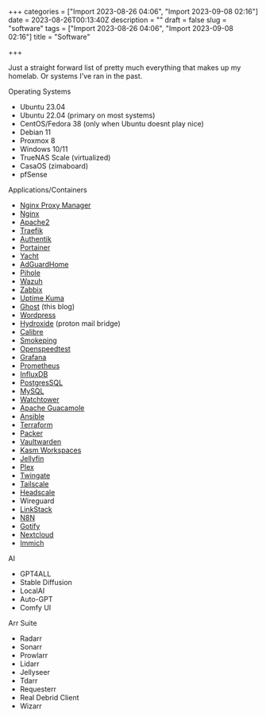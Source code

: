 +++
categories = ["Import 2023-08-26 04:06", "Import 2023-09-08 02:16"]
date = 2023-08-26T00:13:40Z
description = ""
draft = false
slug = "software"
tags = ["Import 2023-08-26 04:06", "Import 2023-09-08 02:16"]
title = "Software"

+++


Just a straight forward list of pretty much everything that makes up my homelab. Or systems I've ran in the past.

Operating Systems

* Ubuntu 23.04
* Ubuntu 22.04 (primary on most systems)
* CentOS/Fedora 38 (only when Ubuntu doesnt play nice)
* Debian 11
* Proxmox 8
* Windows 10/11
* TrueNAS Scale (virtualized)
* CasaOS (zimaboard)
* pfSense

Applications/Containers

* [Nginx Proxy Manager](https://nginxproxymanager.com/)
* [Nginx](https://www.nginx.com/)
* [Apache2](https://httpd.apache.org/)
* [Traefik](https://traefik.io/traefik/)
* [Authentik](https://goauthentik.io/)
* [Portainer](https://docs.portainer.io/start/install-ce)
* [Yacht](https://yacht.sh/)
* [AdGuardHome](https://adguard.com/en/adguard-home/overview.html)
* [Pihole](https://pi-hole.net/)
* [Wazuh](https://wazuh.com/)
* [Zabbix](https://www.zabbix.com/)
* [Uptime Kuma](https://github.com/louislam/uptime-kuma)
* [Ghost](https://ghost.org/) (this blog)
* [Wordpress](https://wordpress.com/)
* [Hydroxide](https://github.com/emersion/hydroxide) (proton mail bridge)
* [Calibre](https://calibre-ebook.com/)
* [Smokeping](https://oss.oetiker.ch/smokeping/)
* [Openspeedtest](https://openspeedtest.com/)
* [Grafana](https://hub.docker.com/r/grafana/grafana)
* [Prometheus](https://hub.docker.com/r/prom/prometheus)
* [InfluxDB](https://www.influxdata.com/)
* [PostgresSQL](https://hub.docker.com/_/postgres)
* [MySQL](https://hub.docker.com/_/mysql)
* [Watchtower](https://github.com/containrrr/watchtower)
* [Apache Guacamole](https://guacamole.apache.org/doc/gug/guacamole-docker.html)
* [Ansible](https://www.ansible.com/overview/how-ansible-works)
* [Terraform](https://www.terraform.io/)
* [Packer](https://www.packer.io/)
* [Vaultwarden](https://github.com/dani-garcia/vaultwarden)
* [Kasm Workspaces](https://kasmweb.com/)
* [Jellyfin](https://jellyfin.org/)
* [Plex](https://plex.tv)
* [Twingate](https://www.twingate.com/)
* [Tailscale](https://tailscale.com/)
* [Headscale](https://github.com/juanfont/headscale)
* Wireguard
* [LinkStack](https://linkstack.org/)
* [N8N](https://n8n.io/)
* [Gotify](https://gotify.net/)
* [Nextcloud](https://nextcloud.com/)
* [Immich](https://github.com/immich-app/immich)

AI
* GPT4ALL
* Stable Diffusion
* LocalAI
* Auto-GPT 
* Comfy UI

Arr Suite

* Radarr
* Sonarr
* Prowlarr
* Lidarr
* Jellyseer
* Tdarr
* Requesterr
* Real Debrid Client
* Wizarr

